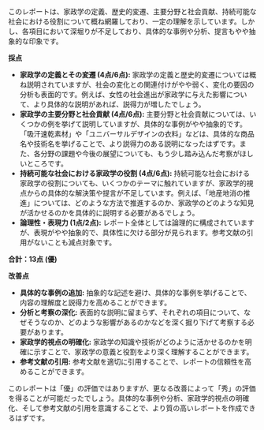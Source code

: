 このレポートは、家政学の定義、歴史的変遷、主要分野と社会貢献、持続可能な社会における役割について概ね網羅しており、一定の理解を示しています。しかし、各項目において深堀りが不足しており、具体的な事例や分析、提言もやや抽象的な印象です。

**採点**

* **家政学の定義とその変遷 (4点/6点):**  家政学の定義と歴史的変遷については概ね説明されていますが、社会の変化との関連付けがやや弱く、変化の要因の分析も表面的です。例えば、女性の社会進出が家政学に与えた影響について、より具体的な説明があれば、説得力が増したでしょう。
* **家政学の主要分野と社会貢献 (4点/6点):** 主要分野と社会貢献については、いくつかの例を挙げて説明していますが、具体的な事例がやや抽象的です。「吸汗速乾素材」や「ユニバーサルデザインの衣料」などは、具体的な商品名や技術名を挙げることで、より説得力のある説明になったはずです。また、各分野の課題や今後の展望についても、もう少し踏み込んだ考察がほしいところです。
* **持続可能な社会における家政学の役割 (4点/6点):** 持続可能な社会における家政学の役割についても、いくつかのテーマに触れていますが、家政学的視点からの具体的な解決策や提言が不足しています。例えば、「地産地消の推進」については、どのような方法で推進するのか、家政学のどのような知見が活かせるのかを具体的に説明する必要があるでしょう。
* **論理性・表現力 (1点/2点):** レポート全体としては論理的に構成されていますが、表現がやや抽象的で、具体性に欠ける部分が見られます。参考文献の引用がないことも減点対象です。

**合計：13点 (優)**

**改善点**

* **具体的な事例の追加:** 抽象的な記述を避け、具体的な事例を挙げることで、内容の理解度と説得力を高めることができます。
* **分析と考察の深化:** 表面的な説明に留まらず、それぞれの項目について、なぜそうなのか、どのような影響があるのかなどを深く掘り下げて考察する必要があります。
* **家政学的視点の明確化:** 家政学の知識や技術がどのように活かせるのかを明確に示すことで、家政学の意義と役割をより深く理解することができます。
* **参考文献の引用:** 参考文献を適切に引用することで、レポートの信頼性を高めることができます。

このレポートは「優」の評価ではありますが、更なる改善によって「秀」の評価を得ることが可能だったでしょう。具体的な事例や分析、家政学的視点の明確化、そして参考文献の引用を意識することで、より質の高いレポートを作成できるはずです。
